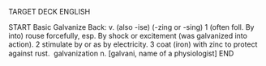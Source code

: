 TARGET DECK
ENGLISH

START
Basic
Galvanize
Back: v. (also -ise) (-zing or -sing) 1 (often foll. By into) rouse forcefully, esp. By shock or excitement (was galvanized into action). 2 stimulate by or as by electricity. 3 coat (iron) with zinc to protect against rust.  galvanization n. [galvani, name of a physiologist]
END
